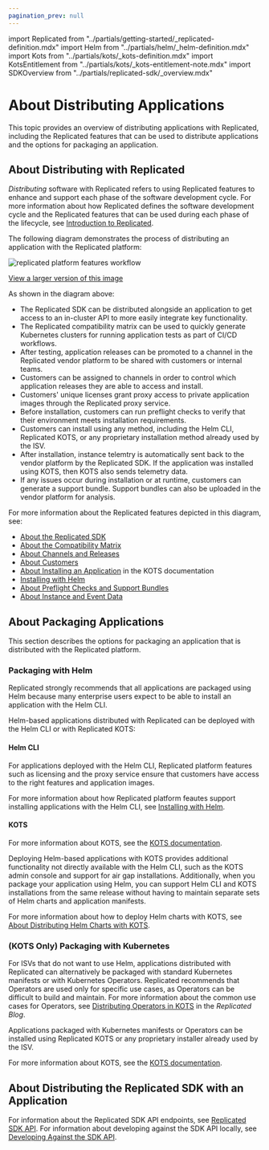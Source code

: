 ```yaml
---
pagination_prev: null
---
```


import Replicated from "../partials/getting-started/_replicated-definition.mdx"
import Helm from "../partials/helm/_helm-definition.mdx"
import Kots from "../partials/kots/_kots-definition.mdx"
import KotsEntitlement from "../partials/kots/_kots-entitlement-note.mdx"
import SDKOverview from "../partials/replicated-sdk/_overview.mdx"

# About Distributing Applications

This topic provides an overview of distributing applications with Replicated, including the Replicated features that can be used to distribute applications and the options for packaging an application.

## About Distributing with Replicated

<Replicated/>

_Distributing_ software with Replicated refers to using Replicated features to enhance and support each phase of the software development cycle. For more information about how Replicated defines the software development cycle and the Replicated features that can be used during each phase of the lifecycle, see [Introduction to Replicated](../intro-replicated).

The following diagram demonstrates the process of distributing an application with the Replicated platform:

![replicated platform features workflow](/images/replicated-platform.png)

[View a larger version of this image](/images/replicated-platform.png)

As shown in the diagram above:
* The Replicated SDK can be distributed alongside an application to get access to an in-cluster API to more easily integrate key functionality.
* The Replicated compatibility matrix can be used to quickly generate Kubernetes clusters for running application tests as part of CI/CD workflows.
* After testing, application releases can be promoted to a channel in the Replicated vendor platform to be shared with customers or internal teams.
* Customers can be assigned to channels in order to control which application releases they are able to access and install.
* Customers' unique licenses grant proxy access to private application images through the Replicated proxy service.
* Before installation, customers can run preflight checks to verify that their environment meets installation requirements.
* Customers can install using any method, including the Helm CLI, Replicated KOTS, or any proprietary installation method already used by the ISV.
* After installation, instance telemtry is automatically sent back to the vendor platform by the Replicated SDK. If the application was installed using KOTS, then KOTS also sends telemetry data.
* If any issues occur during installation or at runtime, customers can generate a support bundle. Support bundles can also be uploaded in the vendor platform for analysis.

For more information about the Replicated features depicted in this diagram, see:
* [About the Replicated SDK](replicated-sdk-overview)
* [About the Compatibility Matrix](testing-about)
* [About Channels and Releases](releases-about)
* [About Customers](licenses-about)
* [About Installing an Application](/enterprise/installing-overview) in the KOTS documentation
* [Installing with Helm](install-with-helm)
* [About Preflight Checks and Support Bundles](preflight-support-bundle-about)
* [About Instance and Event Data](instance-insights-event-data)

## About Packaging Applications

This section describes the options for packaging an application that is distributed with the Replicated platform.
### Packaging with Helm

<Helm/>

Replicated strongly recommends that all applications are packaged using Helm because many enterprise users expect to be able to install an application with the Helm CLI. 

Helm-based applications distributed with Replicated can be deployed with the Helm CLI or with Replicated KOTS:

#### Helm CLI

For applications deployed with the Helm CLI, Replicated platform features such as licensing and the proxy service ensure that customers have access to the right features and application images.

For more information about how Replicated platform feautes support installing applications with the Helm CLI, see [Installing with Helm](install-with-helm).

#### KOTS

<Kots/>

For more information about KOTS, see the [KOTS documentation](../kots-intro).

Deploying Helm-based applications with KOTS provides additional functionality not directly available with the Helm CLI, such as the KOTS admin console and support for air gap installations. Additionally, when you package your application using Helm, you can support Helm CLI and KOTS installations from the same release without having to maintain separate sets of Helm charts and application manifests. 

For more information about how to deploy Helm charts with KOTS, see [About Distributing Helm Charts with KOTS](/vendor/helm-native-about).

<KotsEntitlement/>

### (KOTS Only) Packaging with Kubernetes

For ISVs that do not want to use Helm, applications distributed with Replicated can alternatively be packaged with standard Kubernetes manifests or with Kubernetes Operators. Replicated recommends that Operators are used only for specific use cases, as Operators can be difficult to build and maintain. For more information about the common use cases for Operators, see [Distributing Operators in KOTS](https://www.replicated.com/blog/operators-in-kots) in the _Replicated Blog_.

Applications packaged with Kubernetes manifests or Operators can be installed using Replicated KOTS or any proprietary installer already used by the ISV.

<Kots/>

For more information about KOTS, see the [KOTS documentation](../kots-intro).

<KotsEntitlement/>

## About Distributing the Replicated SDK with an Application

<SDKOverview/>

For information about the Replicated SDK API endpoints, see [Replicated SDK API](/reference/replicated-sdk-apis). For information about developing against the SDK API locally, see [Developing Against the SDK API](replicated-sdk-development).